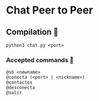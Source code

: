 # Chat Peer to Peer

## Compilation 🚀
```
python3 chat.py <port>
```

### Accepted commands 🔧
```
@sb <newname>
@conecta (<port> | <nickname>)
@contactos
@desconecta
@salir
```



